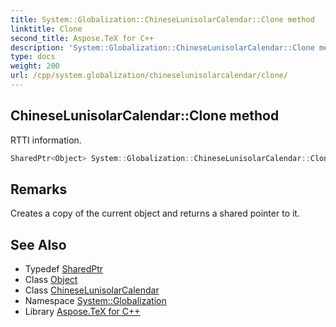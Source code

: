```yaml
---
title: System::Globalization::ChineseLunisolarCalendar::Clone method
linktitle: Clone
second_title: Aspose.TeX for C++
description: 'System::Globalization::ChineseLunisolarCalendar::Clone method. RTTI information in C++.'
type: docs
weight: 200
url: /cpp/system.globalization/chineselunisolarcalendar/clone/
---
```

## ChineseLunisolarCalendar::Clone method


RTTI information.

```cpp
SharedPtr<Object> System::Globalization::ChineseLunisolarCalendar::Clone() override
```

## Remarks


Creates a copy of the current object and returns a shared pointer to it. 
## See Also

* Typedef [SharedPtr](../../../system/sharedptr/)
* Class [Object](../../../system/object/)
* Class [ChineseLunisolarCalendar](../)
* Namespace [System::Globalization](../../)
* Library [Aspose.TeX for C++](../../../)
